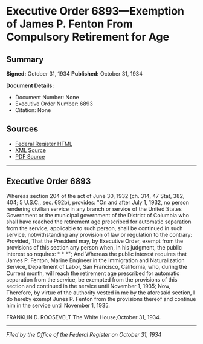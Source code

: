 # Executive Order 6893—Exemption of James P. Fenton From Compulsory Retirement for Age

## Summary

**Signed:** October 31, 1934
**Published:** October 31, 1934

**Document Details:**
- Document Number: None
- Executive Order Number: 6893
- Citation: None

## Sources
- [Federal Register HTML](https://www.presidency.ucsb.edu/documents/executive-order-6893-exemption-james-p-fenton-from-compulsory-retirement-for-age)
- [XML Source](None)
- [PDF Source](None)

---

## Executive Order 6893

Whereas section 204 of the act of June 30, 1932 (ch. 314, 47 Stat, 382, 404; 5 U.S.C., sec. 692b), provides:
"On and after July 1, 1932, no person rendering civilian service in any branch or service of the United States Government or the municipal government of the District of Columbia who shall have reached the retirement age prescribed for automatic separation from the service, applicable to such person, shall be continued in such service, notwithstanding any provision of law or regulation to the contrary: Provided, That the President may, by Executive Order, exempt from the provisions of this section any person when, in his judgment, the public interest so requires: * * *";
And Whereas the public interest requires that James P. Fenton, Marine Engineer in the Immigration and Naturalization Service, Department of Labor, San Francisco, California, who, during the Current month, will reach the retirement age prescribed for automatic separation from the service, be exempted from the provisions of this section and continued in the service until November 1, 1935;
Now, Therefore, by virtue of the authority vested in me by the aforesaid section, I do hereby exempt Junes P. Fenton from the provisions thereof and continue him in the service until November 1, 1935.

FRANKLIN D. ROOSEVELT
The White House,October 31, 1934.

---

*Filed by the Office of the Federal Register on October 31, 1934*

